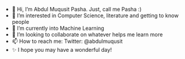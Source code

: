 - 👋 Hi, I’m Abdul Muqusit Pasha. Just, call me Pasha :)
- 👀 I’m interested in Computer Science, literature and getting to know people 
- 🌱 I’m currently into Machine Learning
- 💞️ I’m looking to collaborate on whatever helps me learn more
- 📫 How to reach me: Twitter: @abdulmuqusit 
- ✨️ I hope you may have a wonderful day!

<!---
Me-Pasha/Me-Pasha is a ✨ special ✨ repository because its `README.md` (this file) appears on your GitHub profile.
You can click the Preview link to take a look at your changes.
--->
